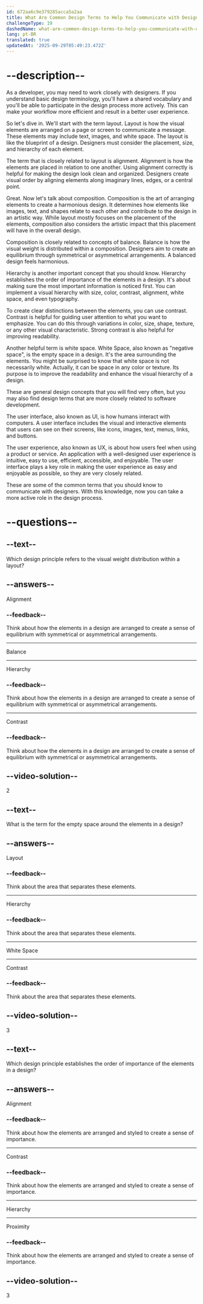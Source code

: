 ```yaml
---
id: 672aa6c9e379285acca5a2aa
title: What Are Common Design Terms to Help You Communicate with Designers?
challengeType: 19
dashedName: what-are-common-design-terms-to-help-you-communicate-with-designers
lang: pt-BR
translated: true
updatedAt: '2025-09-29T05:49:23.472Z'
---
```


# --description--

As a developer, you may need to work closely with designers. If you understand basic design terminology, you'll have a shared vocabulary and you'll be able to participate in the design process more actively. This can make your workflow more efficient and result in a better user experience.

So let's dive in. We'll start with the term layout. Layout is how the visual elements are arranged on a page or screen to communicate a message. These elements may include text, images, and white space. The layout is like the blueprint of a design. Designers must consider the placement, size, and hierarchy of each element.

The term that is closely related to layout is alignment. Alignment is how the elements are placed in relation to one another. Using alignment correctly is helpful for making the design look clean and organized. Designers create visual order by aligning elements along imaginary lines, edges, or a central point.

Great. Now let's talk about composition. Composition is the art of arranging elements to create a harmonious design. It determines how elements like images, text, and shapes relate to each other and contribute to the design in an artistic way. While layout mostly focuses on the placement of the elements, composition also considers the artistic impact that this placement will have in the overall design.

Composition is closely related to concepts of balance. Balance is how the visual weight is distributed within a composition. Designers aim to create an equilibrium through symmetrical or asymmetrical arrangements. A balanced design feels harmonious.

Hierarchy is another important concept that you should know. Hierarchy establishes the order of importance of the elements in a design. It's about making sure the most important information is noticed first. You can implement a visual hierarchy with size, color, contrast, alignment, white space, and even typography.

To create clear distinctions between the elements, you can use contrast. Contrast is helpful for guiding user attention to what you want to emphasize. You can do this through variations in color, size, shape, texture, or any other visual characteristic. Strong contrast is also helpful for improving readability.

Another helpful term is white space. White Space, also known as "negative space", is the empty space in a design. It's the area surrounding the elements. You might be surprised to know that white space is not necessarily white. Actually, it can be space in any color or texture. Its purpose is to improve the readability and enhance the visual hierarchy of a design.

These are general design concepts that you will find very often, but you may also find design terms that are more closely related to software development.

The user interface, also known as UI, is how humans interact with computers. A user interface includes the visual and interactive elements that users can see on their screens, like icons, images, text, menus, links, and buttons.

The user experience, also known as UX, is about how users feel when using a product or service. An application with a well-designed user experience is intuitive, easy to use, efficient, accessible, and enjoyable. The user interface plays a key role in making the user experience as easy and enjoyable as possible, so they are very closely related.

These are some of the common terms that you should know to communicate with designers. With this knowledge, now you can take a more active role in the design process.

# --questions--

## --text--

Which design principle refers to the visual weight distribution within a layout?

## --answers--

Alignment

### --feedback--

Think about how the elements in a design are arranged to create a sense of equilibrium with symmetrical or asymmetrical arrangements.

---

Balance

---

Hierarchy

### --feedback--

Think about how the elements in a design are arranged to create a sense of equilibrium with symmetrical or asymmetrical arrangements.

---

Contrast

### --feedback--

Think about how the elements in a design are arranged to create a sense of equilibrium with symmetrical or asymmetrical arrangements.

## --video-solution--

2

## --text--

What is the term for the empty space around the elements in a design?

## --answers--

Layout

### --feedback--

Think about the area that separates these elements.

---

Hierarchy

### --feedback--

Think about the area that separates these elements.

---

White Space

---

Contrast

### --feedback--

Think about the area that separates these elements.

## --video-solution--

3

## --text--

Which design principle establishes the order of importance of the elements in a design?

## --answers--

Alignment

### --feedback--

Think about how the elements are arranged and styled to create a sense of importance.

---

Contrast

### --feedback--

Think about how the elements are arranged and styled to create a sense of importance.

---

Hierarchy

---

Proximity

### --feedback--

Think about how the elements are arranged and styled to create a sense of importance.

## --video-solution--

3
